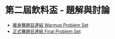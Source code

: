 # 第二屆飲料盃 - 題解與討論

* [暖身賽題目連結 Warmup Problem Set](http://acm.csie.org/~tmt514/bvgcup-pre/)
* [正式賽題目連結 Final Problem Set](http://acm.csie.org/~tmt514/bvg2-ffenc/all.pdf)
